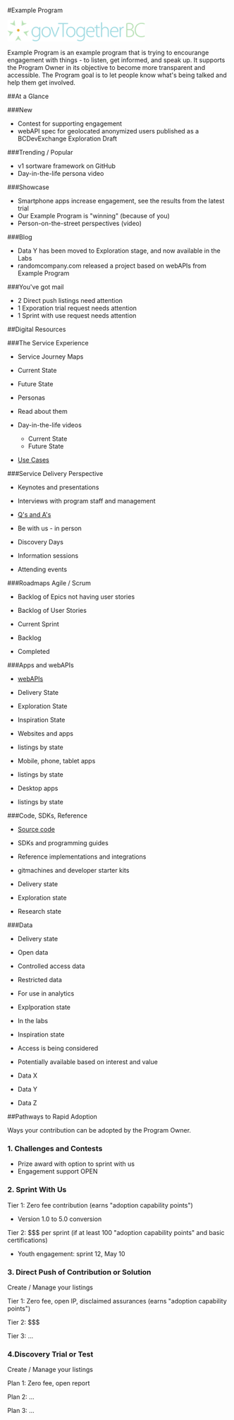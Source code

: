 <!--- 
# Header 1 text will be used for the project title
text following will be rendered as normal text paragraph
## Header 2 text will show as Section Headers (which contain groupings of Header 3's
text following will be rendered as normal text paragraph
### Header 3 text will show as Sub-Section Headers
text following will be rendered as normal text paragraph
---> 

#Example Program

![1](../logos/govtogetherbc.png)

Example Program is an example program that is trying to encourange engagement with things - to listen, get informed, and speak up.
It supports the Program Owner in its objective to become more transparent and accessible.
The Program goal is to let people know what's being talked and help them get involved.

##At a Glance
<!--- this contains all of the stuff on the first page, dashboard / roll up information --->

<!---[row start]---> 

<!---[col start]--->

###New
- Contest for supporting engagement
- webAPI spec for geolocated anonymized users published as a BCDevExchange Exploration Draft 

###Trending / Popular
- v1 sortware framework on GitHub
- Day-in-the-life persona video

<!---[col end]--->

<!---[col start]--->

###Showcase
- Smartphone apps increase engagement, see the results from the latest trial
- Our Example Program is "winning" (because of you)
- Person-on-the-street perspectives (video)

###Blog
- Data Y has been moved to Exploration stage, and now available in the Labs
- randomcompany.com released a project based on webAPIs from Example Program

<!---[col end]--->

<!---[col start]--->

###You've got mail
- 2 Direct push listings need attention
- 1 Exporation trial request needs attention
- 1 Sprint with use request needs attention

<!---[col end]--->

<!---[row end]--->

##Digital Resources
<!--- this is the main part of the page. --->

<!---[row start]--->  

<!---[col start]--->

###The Service Experience
- Service Journey Maps
 - Current State
 - Future State

- Personas
 - Read about them
 - Day-in-the-life videos
    - Current State
    - Future State

- [Use Cases](https://bcdevexchange.org/#/projects)

<!---[col end]--->

<!---[col start]--->

###Service Delivery Perspective

- Keynotes and presentations

- Interviews with program staff and management
 
- [Q's and A's](http://blog.data.gov.bc.ca/)

- Be with us - in person
 - Discovery Days
 - Information sessions
 - Attending events

<!---[col end]--->

<!---[col start]--->

###Roadmaps
Agile / Scrum
- Backlog of Epics not having user stories

- Backlog of User Stories
 - Current Sprint
 - Backlog
 - Completed

<!---[col end]--->

<!---[row end]---> 

<!---[row start]--->

<!---[col start]--->

###Apps and webAPIs
- [webAPIs](https://bcdevexchange.org/#/resources)
 - Delivery State 
 - Exploration State
 - Inspiration State

- Websites and apps
 - listings by state

- Mobile, phone, tablet apps
 - listings by state
 
- Desktop apps
 - listings by state

<!---[col end]--->

<!---[col start]--->

###Code, SDKs, Reference
- [Source code](https://github.com/BCDevExchange)
- SDKs and programming guides
- Reference implementations and integrations

- gitmachines and developer starter kits

- Delivery state
- Exploration state
- Research state

<!---[col end]--->

<!---[col start]--->

###Data 
- Delivery state
 - Open data
 - Controlled access data
 - Restricted data
 - For use in analytics

- Explporation state
 - In the labs

- Inspiration state
 - Access is being considered

- Potentially available based on interest and value
 - Data X
 - Data Y
 - Data Z

<!---[col end]--->

<!---[row end]---> 

##Pathways to Rapid Adoption

Ways your contribution can be adopted by the Program Owner.
<!--- there's some stuff here that appears somewhat boiler plate in nature. we might want to explore how we could reference boiler plate content separately, such as hardcoded HTML, or linking to content hosted on BCDevExchange.org --->

<!---[row start]---> 

<!---[col start]--->

### 1. Challenges and Contests
- Prize award with option to sprint with us
 - Engagement support OPEN

### 2. Sprint With Us
Tier 1: Zero fee contribution (earns "adoption capability points")
 - Version 1.0 to 5.0 conversion

Tier 2: $$$ per sprint (if at least 100 "adoption capability points" and basic certifications)
 - Youth engagement: sprint 12, May 10

<!---[col end]--->

<!---[col start]--->

### 3. Direct Push of Contribution or Solution
Create / Manage your listings

Tier 1: Zero fee, open IP, disclaimed assurances (earns "adoption capability points")

Tier 2: $$$

Tier 3: ...

### 4.Discovery Trial or Test
Create / Manage your listings

Plan 1: Zero fee, open report

Plan 2: ...

Plan 3: ...

<!---[col end]--->

<!---[row end]---> 






 
















